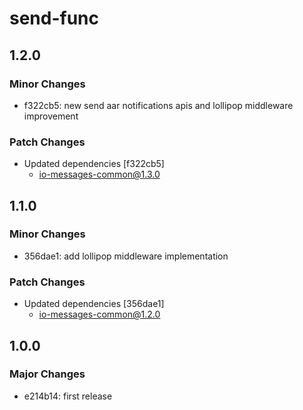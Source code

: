 # send-func

## 1.2.0

### Minor Changes

- f322cb5: new send aar notifications apis and lollipop middleware improvement

### Patch Changes

- Updated dependencies [f322cb5]
  - io-messages-common@1.3.0

## 1.1.0

### Minor Changes

- 356dae1: add lollipop middleware implementation

### Patch Changes

- Updated dependencies [356dae1]
  - io-messages-common@1.2.0

## 1.0.0

### Major Changes

- e214b14: first release
